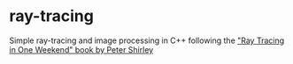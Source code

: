# ray-tracing
Simple ray-tracing and image processing in C++ following the ["Ray Tracing in One Weekend" book by Peter Shirley](https://raytracing.github.io/books/RayTracingInOneWeekend.html)
